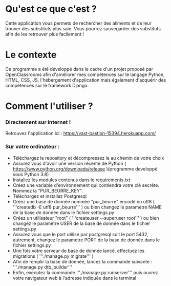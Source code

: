 # Qu'est ce que c'est ?
Cette application vous permets de rechercher des aliments et de leur trouver des substituts plus sain. Vous pourrez sauvegarder des substituts afin de les retrouver plus facilement !

# Le contexte
Ce programme a été développé dans le cadre d'un projet proposé par OpenClassrooms afin d'améliorer mes compétences sur le langage Python, HTML, CSS, JS, l'hébergement d'application mais également d'acquérir des compétences sur le framework Django.

# Comment l'utiliser ?
### Directement sur internet !
Retrouvez l'application ici : https://vast-bastion-15394.herokuapp.com/

### Sur votre ordinateur :
  * Téléchargez le repository et décompressez le au chemin de votre choix
  * Assurez vous d'avoir une version récente de Python ( https://www.python.org/downloads/release )(programme developpé sous Python 3.8)
  * Installez les modules contenus dans le requirements.txt
  * Créez une variable d'environnement qui contiendra votre clé secrète. Nommez la "PUR_BEURRE_KEY".
  * Téléchargez et installez Postgresql
  * Créez une base de donnée nommée "pur_beurre" encodé en utf8 ( '''createdb -E utf8 pur_beurre''' ) ou bien changez le paramètre NAME de la base de donnée dans le fichier settings.py
  * Créez un utilisateur "root" ( '''createuser --superuser root''' ) ou bien changez le paramètre USER de la base de donnée dans le fichier settings.py
  * Assurez vous que le port utilisé par postgresql soit le port 5432, autrement, changez le paramètre PORT de la base de donnée dans le fichier settings.py
  * Une fois votre serveur de base de donnée lancé, effectuez les migrations ( '''./manage.py migrate''' )
  * Afin de remplir la base de donnée, lancez la commande suivante : '''./manage.py dtb_builder'''
  * Enfin, executez la commande '''./manage.py runserver''' puis ouvrez votre navigateur web à l'adresse indiquée dans le terminal